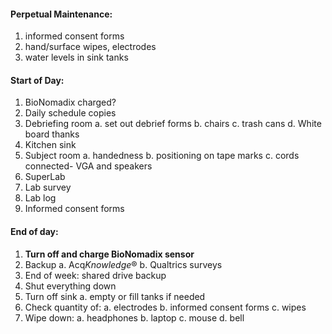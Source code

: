 #### Perpetual Maintenance:
1. informed consent forms
2. hand/surface wipes, electrodes
3. water levels in sink tanks

#### Start of Day:
1. BioNomadix charged?
2. Daily schedule copies
3. Debriefing room
	a. set out debrief forms
	b. chairs
	c. trash cans
	d. White board thanks
4. Kitchen sink
5. Subject room
	a. handedness
	b. positioning on tape marks
	c. cords connected- VGA and speakers
6. SuperLab
7. Lab survey
8. Lab log
9. Informed consent forms

#### End of day:
1. **Turn off and charge BioNomadix sensor**
2. Backup
	a. Acq*Knowledge*®
	b. Qualtrics surveys
3. End of week: shared drive backup
4. Shut everything down
5. Turn off sink
	a. empty or fill tanks if needed
6. Check quantity of:
	a. electrodes
	b. informed consent forms
	c. wipes
7. Wipe down:
	a. headphones
	b. laptop
	c. mouse
	d. bell
